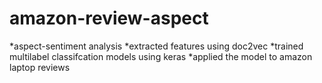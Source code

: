 # amazon-review-aspect
*aspect-sentiment analysis 
*extracted features using doc2vec
*trained multilabel classifcation models using keras
*applied the model to amazon laptop reviews

